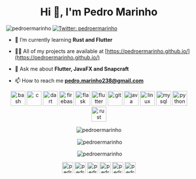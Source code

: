 <h1 align="center">Hi 👋, I'm Pedro Marinho</h1>
<p align="left"> <img src="https://komarev.com/ghpvc/?username=pedroermarinho" alt="pedroermarinho" /> 
<a href="https://twitter.com/pedroermarinho" target="_blank"><img alt="Twitter: pedroermarinho" src="https://img.shields.io/twitter/follow/pedroermarinho.svg?style=social" /></a>
</p>

- 🌱 I’m currently learning **Rust and Flutter**

- 👨‍💻 All of my projects are available at [https://pedroermarinho.github.io/](https://pedroermarinho.github.io/)

- 💬 Ask me about **Flutter, JavaFX and Snapcraft**

- 📫 How to reach me **pedro.marinho238@gmail.com**

<p align="center"><img src="https://www.vectorlogo.zone/logos/gnu_bash/gnu_bash-icon.svg" alt="bash" width="40" height="40"/> <img src="https://devicons.github.io/devicon/devicon.git/icons/c/c-original.svg" alt="c" width="40" height="40"/> <img src="https://www.vectorlogo.zone/logos/dartlang/dartlang-icon.svg" alt="dart" width="40" height="40"/> <img src="https://www.vectorlogo.zone/logos/firebase/firebase-icon.svg" alt="firebase" width="40" height="40"/> <img src="https://www.vectorlogo.zone/logos/pocoo_flask/pocoo_flask-icon.svg" alt="flask" width="40" height="40"/> <img src="https://www.vectorlogo.zone/logos/flutterio/flutterio-icon.svg" alt="flutter" width="40" height="40"/> <img src="https://www.vectorlogo.zone/logos/git-scm/git-scm-icon.svg" alt="git" width="40" height="40"/> <img src="https://devicons.github.io/devicon/devicon.git/icons/java/java-original-wordmark.svg" alt="java" width="40" height="40"/> <img src="https://devicons.github.io/devicon/devicon.git/icons/linux/linux-original.svg" alt="linux" width="40" height="40"/> <img src="https://devicons.github.io/devicon/devicon.git/icons/mysql/mysql-original-wordmark.svg" alt="mysql" width="40" height="40"/> <img src="https://devicons.github.io/devicon/devicon.git/icons/python/python-original.svg" alt="python" width="40" height="40"/> <img src="https://devicons.github.io/devicon/devicon.git/icons/rust/rust-plain.svg" alt="rust" width="40" height="40"/></p>

<p align="center"><img align="center" src="https://github-readme-stats.vercel.app/api/top-langs/?username=pedroermarinho&langs_count=10&hide=javascript,html,css,cmake,makefile" alt="pedroermarinho" /></p>

<p align="center">&nbsp;<img align="center" src="https://github-readme-stats.vercel.app/api?username=pedroermarinho&show_icons=true&count_private=true" alt="pedroermarinho" /></p>

<p align="center">&nbsp;<img align="center" src="https://github-readme-stats.vercel.app/api/wakatime?username=pedroermarinho" alt="pedroermarinho" /></p>



<p align="center">
<a href="https://dev.to/pedroermarinho" target="blank"><img align="center" src="https://cdn.jsdelivr.net/npm/simple-icons@3.0.1/icons/dev-dot-to.svg" alt="pedroermarinho" height="30" width="30" /></a>
<a href="https://twitter.com/pedroermarinho" target="blank"><img align="center" src="https://cdn.jsdelivr.net/npm/simple-icons@3.0.1/icons/twitter.svg" alt="pedroermarinho" height="30" width="30" /></a>
<a href="https://linkedin.com/in/pedroermarinho" target="blank"><img align="center" src="https://cdn.jsdelivr.net/npm/simple-icons@3.0.1/icons/linkedin.svg" alt="pedroermarinho" height="30" width="30" /></a>
<a href="https://instagram.com/pedroermarinho" target="blank"><img align="center" src="https://cdn.jsdelivr.net/npm/simple-icons@3.0.1/icons/instagram.svg" alt="pedroermarinho" height="30" width="30" /></a>
<a href="https://medium.com/pedroermarinho" target="blank"><img align="center" src="https://cdn.jsdelivr.net/npm/simple-icons@3.0.1/icons/medium.svg" alt="pedroermarinho" height="30" width="30" /></a>
<a href="https://www.youtube.com/c/pedro12131451" target="blank"><img align="center" src="https://cdn.jsdelivr.net/npm/simple-icons@3.0.1/icons/youtube.svg" alt="pedro12131451" height="30" width="30" /></a>
</p>
